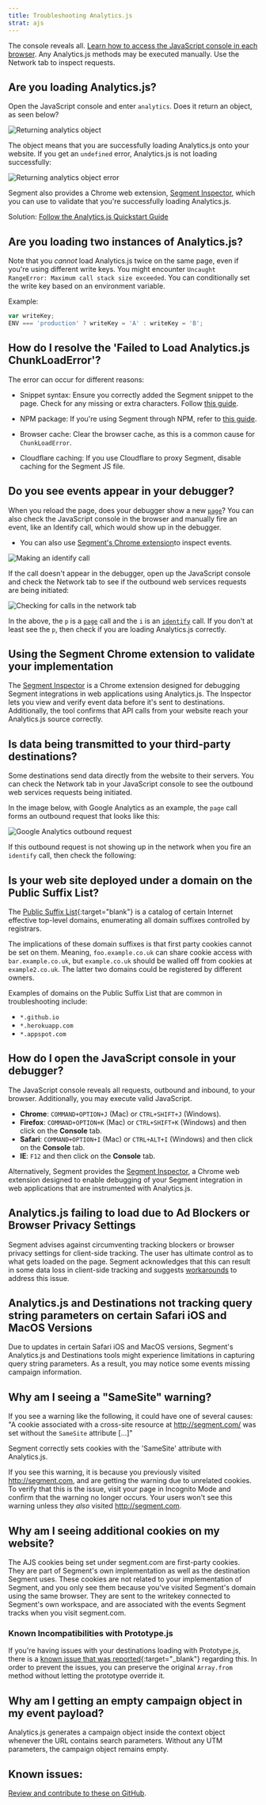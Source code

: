 ```yaml
---
title: Troubleshooting Analytics.js
strat: ajs
---
```


The console reveals all. [Learn how to access the JavaScript console in each browser](#how-do-i-open-the-javascript-console-in-your-debugger).
Any Analytics.js methods may be executed manually. Use the Network tab to inspect requests.

## Are you loading Analytics.js?

Open the JavaScript console and enter `analytics`. Does it return an object, as seen below?

![Returning analytics object](images/VOsmoAB.gif)

The object means that you are successfully loading Analytics.js onto your website. If you get an `undefined` error, Analytics.js is not loading successfully:

![Returning analytics object error](images/CFsktto.gif)

Segment also provides a Chrome web extension, [Segment Inspector](/docs/connections/sources/catalog/libraries/website/javascript/index.html#segment-inspector), which you can use to validate that you're successfully loading Analytics.js.

Solution: [Follow the Analytics.js Quickstart Guide](/docs/connections/sources/catalog/libraries/website/javascript/quickstart/)

## Are you loading two instances of Analytics.js?

Note that you *cannot* load Analytics.js twice on the same page, even if you're using different write keys. You might encounter `Uncaught RangeError: Maximum call stack size exceeded`. You can conditionally set the write key based on an environment variable.

Example:
```js
var writeKey;
ENV === 'production' ? writeKey = 'A' : writeKey = 'B';
```

## How do I resolve the 'Failed to Load Analytics.js ChunkLoadError'?

The error can occur for different reasons:

* Snippet syntax: Ensure you correctly added the Segment snippet to the page. Check for any missing or extra characters. Follow [this guide](/docs/connections/sources/catalog/libraries/website/javascript/quickstart/#step-2-install-segment-to-your-site).

* NPM package: If you're using Segment through NPM, refer to [this guide](/docs/connections/sources/catalog/libraries/website/javascript/quickstart/#step-2b-install-segment-as-a-npm-package).

* Browser cache: Clear the browser cache, as this is a common cause for `ChunkLoadError`.

* Cloudflare caching: If you use Cloudflare to proxy Segment, disable caching for the Segment JS file.

## Do you see events appear in your debugger?

When you reload the page, does your debugger show a new [`page`](/docs/connections/spec/page)? You can also check the JavaScript console in the browser and manually fire an event, like an Identify call, which would show up in the debugger.

- You can also use [Segment's Chrome extension](/docs/connections/sources/catalog/libraries/website/javascript/index.html#segment-inspector)to inspect events.

![Making an identify call](images/7Ymnh2S.gif)

If the call doesn't appear in the debugger, open up the JavaScript console and check the Network tab to see if the outbound web services requests are being initiated:

![Checking for calls in the network tab](images/d8CmIY2.png)

In the above, the `p` is a [`page`](/docs/connections/spec/page) call and the `i` is an [`identify`](/docs/connections/spec/identify) call. If you don't at least see the `p`, then check if you are loading Analytics.js correctly.

## Using the Segment Chrome extension to validate your implementation

The [Segment Inspector](/docs/connections/sources/catalog/libraries/website/javascript/index.html#segment-inspector) is a Chrome extension designed for debugging Segment integrations in web applications using Analytics.js. The Inspector lets you view and verify event data before it's sent to destinations. Additionally, the tool confirms that API calls from your website reach your Analytics.js source correctly.


## Is data being transmitted to your third-party destinations?

Some destinations send data directly from the website to their servers. You can check the Network tab in your JavaScript console to see the outbound web services requests being initiated.

In the image below, with Google Analytics as an example, the `page` call forms an outbound request that looks like this:

![Google Analytics outbound request](images/CBdS5dO.png)

If this outbound request is not showing up in the network when you fire an `identify` call, then check the following:


## Is your web site deployed under a domain on the Public Suffix List?

The [Public Suffix List](https://publicsuffix.org/list/){:target="blank"} is a catalog of certain Internet effective top-level domains, enumerating all domain suffixes controlled by registrars.

The implications of these domain suffixes is that first party cookies cannot be set on them. Meaning, `foo.example.co.uk` can share cookie access with `bar.example.co.uk`, but `example.co.uk` should be walled off from cookies at `example2.co.uk`. The latter two domains could be registered by different owners.

Examples of domains on the Public Suffix List that are common in troubleshooting include:

- `*.github.io`
- `*.herokuapp.com`
- `*.appspot.com`


## How do I open the JavaScript console in your debugger?

The JavaScript console reveals all requests, outbound and inbound, to your browser. Additionally, you may execute valid JavaScript.

- **Chrome**: `COMMAND+OPTION+J` (Mac) or `CTRL+SHIFT+J` (Windows).
- **Firefox**: `COMMAND+OPTION+K` (Mac) or `CTRL+SHIFT+K` (Windows) and then click on the **Console** tab.
- **Safari**: `COMMAND+OPTION+I` (Mac) or `CTRL+ALT+I` (Windows) and then click on the **Console** tab.
- **IE**: `F12` and then click on the **Console** tab.

Alternatively, Segment provides the [Segment Inspector](/docs/connections/sources/catalog/libraries/website/javascript/index.html#segment-inspector), a Chrome web extension designed to enable debugging of your Segment integration in web applications that are instrumented with Analytics.js.


## Analytics.js failing to load due to Ad Blockers or Browser Privacy Settings

Segment advises against circumventing tracking blockers or browser privacy settings for client-side tracking. The user has ultimate control as to what gets loaded on the page. Segment acknowledges that this can result in some data loss in client-side tracking and suggests [workarounds](/docs/connections/sources/catalog/libraries/website/javascript/index.html#tracking-blockers-and-browser-privacy-settings) to address this issue.

## Analytics.js and Destinations not tracking query string parameters on certain Safari iOS and MacOS Versions

Due to updates in certain Safari iOS and MacOS versions, Segment's Analytics.js and Destinations tools might experience limitations in capturing query string parameters. As a result, you may notice some events missing campaign information.


## Why am I seeing a "SameSite" warning?

If you see a warning like the following, it could have one of several causes:
"A cookie associated with a cross-site resource at http://segment.com/ was set without the `SameSite` attribute [...]"

Segment correctly sets cookies with the 'SameSite' attribute with Analytics.js.

If you see this warning, it is because you previously visited http://segment.com, and are getting the warning due to unrelated cookies. To verify that this is the issue, visit your page in Incognito Mode and confirm that the warning no longer occurs. Your users won't see this warning unless they _also_  visited http://segment.com.


## Why am I seeing additional cookies on my website?

The AJS cookies being set under segment.com are first-party cookies. They are part of Segment's own implementation as well as the destination Segment uses. These cookies are not related to your implementation of Segment, and you only see them because you've visited Segment's domain using the same browser. They are sent to the writekey connected to Segment's own workspace, and are associated with the events Segment tracks when you visit segment.com.

### Known Incompatibilities with Prototype.js

If you're having issues with your destinations loading with Prototype.js, there is a [known issue that was reported](https://github.com/prototypejs/prototype/issues/338){:target="_blank"} regarding this.  In order to prevent the issues, you can preserve the original `Array.from` method without letting the prototype override it.


## Why am I getting an empty campaign object in my event payload?

Analytics.js generates a campaign object inside the context object whenever the URL contains search parameters. Without any UTM parameters, the campaign object remains empty. 

## Known issues:

[Review and contribute to these on GitHub](https://github.com/segmentio/analytics.js/issues).
